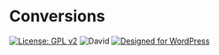 # Conversions

[![License: GPL v2](https://img.shields.io/badge/License-GPL%20v2-blue.svg)](https://www.gnu.org/licenses/old-licenses/gpl-2.0.en.html)
![David](https://img.shields.io/david/dev/jjs2484/conversions)
<a href="https://wordpress.org/">
	<img border="0" alt="Designed for WordPress" src="https://img.shields.io/badge/Designed%20for-WordPress-blue">
</a>
